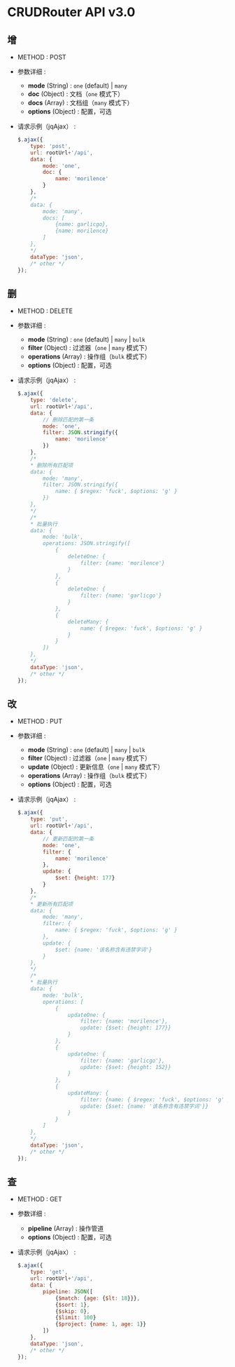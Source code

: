 # CRUDRouter API v3.0

## 增

- METHOD : POST

- 参数详细 :

  - **mode** (String) : `one` (default) | `many`
  - **doc** (Object) : 文档（`one` 模式下）
  - **docs** (Array) : 文档组（`many` 模式下）
  - **options** (Object) : 配置，可选

- 请求示例（jqAjax） :

    ```js
    $.ajax({
        type: 'post',
        url: rootUrl+'/api',
        data: {
            mode: 'one',
            doc: {
                name: 'morilence'
            }
        },
        /*
        data: {
            mode: 'many',
            docs: [
                {name: garlicgo},
                {name: morilence}
            ]
        },
        */
        dataType: 'json',
        /* other */
    });
    ```

## 删

- METHOD : DELETE

- 参数详细 :

  - **mode** (String) : `one` (default) | `many` | `bulk`
  - **filter** (Object) : 过滤器（`one` | `many` 模式下）
  - **operations** (Array) : 操作组（`bulk` 模式下）
  - **options** (Object) : 配置，可选

- 请求示例（jqAjax） :

    ```js
    $.ajax({
        type: 'delete',
        url: rootUrl+'/api',
        data: {
            // 删除匹配的第一条
            mode: 'one',
            filter: JSON.stringify({
                name: 'morilence'
            })
        },
        /*
        * 删除所有匹配项
        data: {
            mode: 'many',
            filter: JSON.stringify({
                name: { $regex: 'fuck', $options: 'g' }
            })
        },
        */
        /*
        * 批量执行
        data: {
            mode: 'bulk',
            operations: JSON.stringify([
                {
                    deleteOne: {
                        filter: {name: 'morilence'}
                    }
                },
                {
                    deleteOne: {
                        filter: {name: 'garlicgo'}
                    }
                },
                {
                    deleteMany: {
                        name: { $regex: 'fuck', $options: 'g' }
                    }
                }
            ])
        },
        */
        dataType: 'json',
        /* other */
    });
    ```

## 改

- METHOD : PUT

- 参数详细 :

  - **mode** (String) : `one` (default) | `many` | `bulk`
  - **filter** (Object) : 过滤器（`one` | `many` 模式下）
  - **update** (Object) : 更新信息（`one` | `many` 模式下）
  - **operations** (Array) : 操作组（`bulk` 模式下）
  - **options** (Object) : 配置，可选

- 请求示例（jqAjax） :

    ```js
    $.ajax({
        type: 'put',
        url: rootUrl+'/api',
        data: {
            // 更新匹配的第一条
            mode: 'one',
            filter: {
                name: 'morilence'
            },
            update: {
                $set: {height: 177}
            }
        },
        /*
        * 更新所有匹配项
        data: {
            mode: 'many',
            filter: {
                name: { $regex: 'fuck', $options: 'g' }
            },
            update: {
                $set: {name: '该名称含有违禁字词'}
            }
        },
        */
        /*
        * 批量执行
        data: {
            mode: 'bulk',
            operations: [
                {
                    updateOne: {
                        filter: {name: 'morilence'},
                        update: {$set: {height: 177}}
                    }
                },
                {
                    updateOne: {
                        filter: {name: 'garlicgo'},
                        update: {$set: {height: 152}}
                    }
                },
                {
                    updateMany: {
                        filter: {name: { $regex: 'fuck', $options: 'g' }},
                        update: {$set: {name: '该名称含有违禁字词'}}
                    }
                }
            ]
        },
        */
        dataType: 'json',
        /* other */
    });
    ```

## 查

- METHOD : GET

- 参数详细 :

  - **pipeline** (Array) : 操作管道
  - **options** (Object) : 配置，可选

- 请求示例（jqAjax） :

    ```js
    $.ajax({
        type: 'get',
        url: rootUrl+'/api',
        data: {
            pipeline: JSON([
                {$match: {age: {$lt: 18}}},
                {$sort: 1},
                {$skip: 0},
                {$limit: 100}
                {$project: {name: 1, age: 1}}
            ])
        },
        dataType: 'json',
        /* other */
    });
    ```
